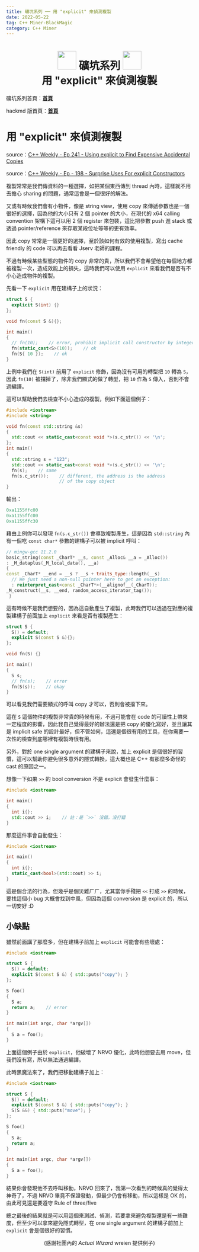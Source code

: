 ```yaml
---
title: 礦坑系列 ── 用 "explicit" 來偵測複製
date: 2022-05-22
tag: C++ Miner-BlackMagic
category: C++ Miner
---
```


<h1><center><img src = "https://i.imgur.com/thmVmX6.png?w=1000" height = 50> 礦坑系列 <img src = "https://i.imgur.com/thmVmX6.png?w=1000" height = 50><br> 用 "explicit" 來偵測複製</center></h1>

礦坑系列首頁：<strong><a href = "https://github.com/Mes0903/Cpp-Miner" class = "redlink">首頁</a></strong>

hackmd 版首頁：<strong><a href = "https://hackmd.io/@Mes/Cpp_Miner/https%3A%2F%2Fhackmd.io%2F%40Mes%2FPreface" class = "redlink">首頁</a></strong>

# 用 "explicit" 來偵測複製

source：[C++ Weekly - Ep 241 - Using explicit to Find Expensive Accidental Copies](https://www.youtube.com/watch?v=5wJ-jKK_Zy0)

source：[C++ Weekly - Ep - 198 - Surprise Uses For explicit Constructors](https://www.youtube.com/watch?v=Q4SXFkTzD28)

複製常常是我們傳資料的一種選擇，如把某個東西傳到 thread 內時，這樣就不用去擔心 sharing 的問題，通常這會是一個很好的解法。

又或有時候我們會有小物件，像是 string view，使用 copy 來傳遞參數也是一個很好的選擇，因為他的大小只有 2 個 pointer 的大小，在現代的 x64 calling convention 架構下這可以用 2 個 register 來包裝，這比把參數 push 進 stack 或透過 pointer/reference 來存取某段位址等等的更有效率。

因此 copy 常常是一個更好的選擇，至於該如何有效的使用複製，寫出 cache friendly 的 code 可以再去看看 Jserv 老師的課程。

不過有時候某些型態的物件的 copy 非常的貴，所以我們不會希望他在每個地方都被複製一次，造成效能上的損失，這時我們可以使用 `explicit` 來看我們是否有不小心造成物件的複製。

先看一下 `explicit` 用在建構子上的狀況：

```cpp
struct S {
  explicit S(int) {}
};

void fn(const S &){};

int main()
{
  // fn(10);    // error, prohibit implicit call constructor by integer
  fn(static_cast<S>(10));    // ok
  fn(S{ 10 });    // ok
}
```

上例中我們在 `S(int)` 前用了 `explicit` 修飾，因為沒有可用的轉型把 `10` 轉為 `S`，因此 `fn(10)` 被擋掉了，除非我們顯式的做了轉型，把 `10` 作為 `S` 傳入，否則不會過編譯。

這可以幫助我們去檢查不小心造成的複製，例如下面這個例子：

```cpp
#include <iostream>
#include <string>

void fn(const std::string &s)
{
  std::cout << static_cast<const void *>(s.c_str()) << '\n';
};
int main()
{
  std::string s = "123";
  std::cout << static_cast<const void *>(s.c_str()) << '\n';
  fn(s);    // same
  fn(s.c_str());    // different, the address is the address
                    // of the copy object
}
```
輸出：

```cpp
0xa1155ffc00
0xa1155ffc00
0xa1155ffc30
```

藉由上例你可以發現 `fn(s.c_str())` 會導致複製產生，這是因為 `std::string` 內有一個吃 `const char*` 參數的建構子可以被 implicit 呼叫：

```cpp
// mingw-gcc 11.2.0
basic_string(const _CharT* __s, const _Alloc& __a = _Alloc())
: _M_dataplus(_M_local_data(), __a)
{
const _CharT* __end = __s ? __s + traits_type::length(__s)
  // We just need a non-null pointer here to get an exception:
  : reinterpret_cast<const _CharT*>(__alignof__(_CharT));
_M_construct(__s, __end, random_access_iterator_tag());
 }
```

這有時候不是我們想要的，因為這自動產生了複製，此時我們可以透過在對應的複製建構子前面加上 `explicit` 來看是否有複製產生：
```cpp
struct S {
  S() = default;
  explicit S(const S &){};
};

void fn(S) {}

int main()
{
  S s;
  // fn(s);    // error
  fn(S(s));    // okay
}
```

可以看見我們需要顯式的呼叫 copy 才可以，否則會被擋下來。

這在 `S` 這個物件的複製非常貴的時候有用，不過可能會在 code 的可讀性上帶來一定程度的影響，因此我自己覺得最好的辦法還是把 copy 的優化寫好，並且讓其是 implicit safe 的設計最好，但不管如何，這還是個很有用的工具，在你需要一次性的檢查到底哪裡有複製時很有用。

另外，對於 one single argument 的建構子來說，加上 explicit 是個很好的習慣，這可以幫助你避免很多意外的隱式轉換，這大概也是 C++ 有那麼多奇怪的 cast 的原因之一。

想像一下如果 `>>` 的 bool conversion 不是 explicit 會發生什麼事：
```cpp
#include <iostream>

int main()
{
  int i{};
  std::cout >> i;    // 註：是 `>>` 沒錯，沒打錯
}
```

那麼這件事會自動發生：
```cpp
#include <iostream>

int main()
{
  int i{};
  static_cast<bool>(std::cout) >> i;
}
```

這是個合法的行為，但幾乎是個災難ㄏㄏ，尤其當你手殘把 `<<` 打成 `>>` 的時候，要找這個小 bug 大概會找到中風，但因為這個 conversion 是 explicit 的，所以一切安好 :D

## 小缺點

雖然前面講了那麼多，但在建構子前加上 `explicit` 可能會有些壞處：
```cpp
#include <iostream>

struct S {
  S() = default;
  explicit S(const S &) { std::puts("copy"); }
};

S foo()
{
  S a;
  return a;    // error
}

int main(int argc, char *argv[])
{
  S a = foo();
}
```

上面這個例子由於 `explicit`，他破壞了 NRVO 優化，此時他想要去用 move，但我們沒有寫，所以無法通過編譯。

此時<span class = "yellow">黑魔法</span>來了，我們把移動建構子加上：
```cpp
#include <iostream>

struct S {
  S() = default;
  explicit S(const S &) { std::puts("copy"); }
  S(S &&) { std::puts("move"); }
};

S foo()
{
  S a;
  return a;
}

int main(int argc, char *argv[])
{
  S a = foo();
}
```

結果你會發現他不去呼叫移動，NRVO 回來了，我第一次看到的時候真的覺得太神奇了，不過 NRVO 畢竟不保證發動，但最少仍會有移動，所以這樣是 OK 的，由此可見還是要<span class = "yellow">遵守 Rule of three/five</span>

總之最後的結果就是可以用這個來測試、偵測，若要拿來<span class = "yellow">避免</span>複製還是有一些難度，但至少可以拿來避免隱式轉型，在 one single argument 的建構子前加上 `explicit` 會是個很好的習慣。

<center>(感謝社團內的 <I>Actual Wizard</I> wreien 提供例子)</center><br>